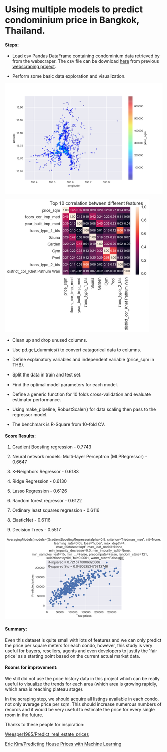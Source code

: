 # Using multiple models to predict condominium price in Bangkok, Thailand.

#### Steps:

- Load csv Pandas DataFrame containing condominium data retrieved by from the webscraper. The csv file can be download [here](https://github.com/ekapope/web-scraping-using-selenium-and-bs4/blob/master/df_hipflat_cleaned_01_gh.csv) from previous [webscraping project](https://github.com/ekapope/web-scraping-using-selenium-and-bs4).

- Perform some basic data exploration and visualization.

![price-lat-long_map](price-lat-long_map.png)

![Top-10_correlation_between_different_features](Top-10_correlation_between_different_features.png)

- Clean up and drop unused columns.

- Use pd.get_dummies() to convert catagorical data to columns.

- Define explanatory variables and independent variable (price_sqm in THB).

- Split the data in train and test set.

- Find the optimal model parameters for each model.

- Define a generic function for 10 folds cross-validation and evaluate estimator performance.

- Using make_pipeline, RobustScaler() for data scaling then pass to the regressor model.

- The benchmark is R-Square from 10-fold CV.

#### Score Results:

1. Gradient Boosting regression - 0.7743

2. Neural network models: Multi-layer Perceptron (MLPRegressor) - 0.6647

3. K-Neighbors Regressor - 0.6183

4. Ridge Regression - 0.6130

5. Lasso Regression - 0.6126

6. Random forest regressor - 0.6122

7. Ordinary least squares regression - 0.6116

8. ElasticNet - 0.6116

9. Decision Trees - 0.5517

![averaged_models](averaged_models.png)

#### Summary:

Even this dataset is quite small with lots of features and we can only predict the price per square meters for each condo, however, this study is very useful for buyers, resellers, agents and even developers to justify the 'fair price' as a starting point based on the current actual market data.

#### Rooms for improvement:

We still did not use the price history data in this project which can be really useful to visualize the trends for each area (which area is growing rapidly, which area is reaching plateau stage).

In the scraping step, we should acquire all listings available in each condo, not only average price per sqm. This should increase numerous numbers of records and it would be very useful to estimate the price for every single room in the future.

Thanks to these people for inspiration:

[Weesper1985/Predict_real_estate_prices](https://github.com/Weesper1985/Predict_real_estate_prices)

[Eric Kim/Predicting House Prices with Machine Learning](https://www.kaggle.com/erick5/predicting-house-prices-with-machine-learning)


